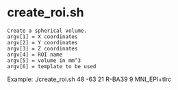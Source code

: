 # create_roi.sh
    Create a spherical volume.
    argv[1] = X coordinates
    argv[2] = Y coordinates
    argv[3] = Z coordinates
    argv[4] = ROI name
    argv[5] = volume in mm^3
    argv[6] = template to be used
    
Example: ./create_roi.sh 48 -63 21 R-BA39 9 MNI_EPI+tlrc
